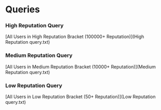 # Queries

### High Reputation Query
[All Users in High Reputation Bracket (100000+ Reputation)](High Reputation query.txt)

### Medium Reputation Query
[All Users in Medium Reputation Bracket (10000+ Reputation)](Medium Reputation query.txt)

### Low Reputation Query
[All Users in Low Reputation Bracket (50+ Reputation)](Low Reputation query.txt)
